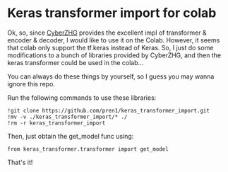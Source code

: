 # Keras transformer import for colab

Ok, so, since [CyberZHG](https://github.com/CyberZHG) provides the excellent impl of transformer & encoder & decoder, I would like to use it on the Colab. However, it seems that colab only support the tf.keras instead of Keras. So, I just do some modifications to a bunch of libraries provided by CyberZHG, and then the keras transformer could be used in the colab...

You can always do these things by yourself, so I guess you may wanna ignore this repo.

Run the following commands to use these libraries:

```
!git clone https://github.com/pren1/keras_transformer_import.git
!mv -v ./keras_transformer_import/* ./
!rm -r keras_transformer_import
```

Then, just obtain the get_model func using:

```
from keras_transformer.transformer import get_model
```

That's it!

